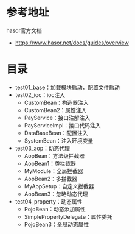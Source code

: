 # 参考地址
hasor官方文档
- https://www.hasor.net/docs/guides/overview

# 目录
- test01_base：加载模块启动，配置文件启动
- test02_ioc：ioc注入
  - CustomBean：构造器注入
  - CustomBean2：属性注入
  - PayService：接口注解注入
  - PayServiceImpl：接口代码注入
  - DataBaseBean：配置注入
  - SystemBean：注入环境变量
- test03_aop：动态代理
  - AopBean：方法级拦截器
  - AopBean1：类拦截器
  - MyModule：全局拦截器
  - AopBean2：多拦截器
  - MyAopSetup：自定义拦截器
  - AopBean3：忽略动态代理
- test04_property：动态属性
  - PojoBean：动态添加属性
  - SimplePropertyDelegate：属性委托
  - PojoBean3：全局动态属性
